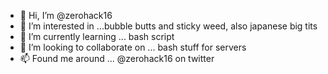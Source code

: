 - 👋 Hi, I’m @zerohack16
- 👀 I’m interested in ...bubble butts and sticky weed, also japanese big tits
- 🌱 I’m currently learning ... bash script
- 💞️ I’m looking to collaborate on ... bash stuff for servers
- 📫 Found me around ... @zerohack16 on twitter

<!---
zerohack16/zerohack16 is a ✨ special ✨ repository because its `README.md` (this file) appears on your GitHub profile.
You can click the Preview link to take a look at your changes.
--->
